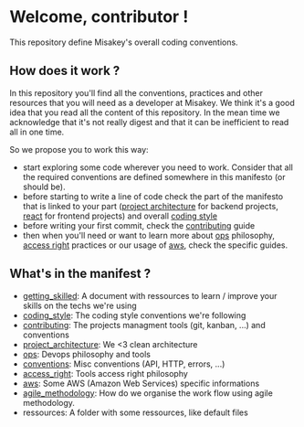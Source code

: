 # Welcome, contributor !

This repository define Misakey's overall coding conventions.

## How does it work ?

In this repository you'll find all the conventions, practices and other resources that you will need
as a developer at Misakey.
We think it's a good idea that you read all the content of this repository. In the mean time we
acknowledge that it's not really digest and that it can be inefficient to read all in one time.

So we propose you to work this way:
- start exploring some code wherever you need to work. Consider that all the required conventions
are defined somewhere in this manifesto (or should be).
- before starting to write a line of code check the part of the manifesto that is linked to your
part ([project architecture](project_architecture.md) for backend projects, [react](react.md) for
frontend projects) and overall [coding style](coding_style.md)
- before writing your first commit, check the [contributing](contributing.md) guide
- then when you'll need or want to learn more about [ops](ops.md) philosophy,
[access right](access_rights.md) practices or our usage of [aws](aws.md), check the specific guides.


## What's in the manifest ?

- [getting_skilled](getting_skilled.md): A document with ressources to learn / improve your skills
on the techs we're using
- [coding_style](coding_style.md): The coding style conventions we're following
- [contributing](contributing.md): The projects managment tools (git, kanban, ...) and conventions
- [project_architecture](project_architecture.md): We <3 clean architecture
- [ops](ops.md): Devops philosophy and tools
- [conventions](conventions.md): Misc conventions (API, HTTP, errors, ...)
- [access_right](access_rights.md): Tools access right philosophy
- [aws](aws.md): Some AWS (Amazon Web Services) specific informations
- [agile_methodology](agile_methodology.md): How do we organise the work flow using agile methodology.
- ressources: A folder with some ressources, like default files
